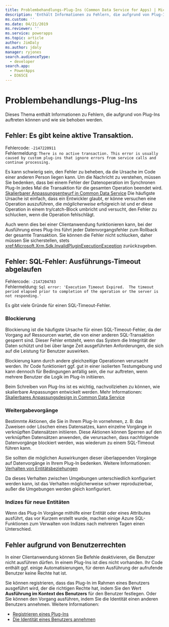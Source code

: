 ```yaml
---
title: Problembehandlungs-Plug-Ins (Common Data Service for Apps) | Microsoft Docs
description: 'Enthält Informationen zu Fehlern, die aufgrund von Plug-Ins auftreten können und wie sie behoben werden.'
ms.custom: ''
ms.date: 04/21/2019
ms.reviewer: ''
ms.service: powerapps
ms.topic: article
author: JimDaly
ms.author: jdaly
manager: ryjones
search.audienceType:
  - developer
search.app:
  - PowerApps
  - D365CE
---
```

# <a name="troubleshoot-plug-ins"></a>Problembehandlungs-Plug-Ins 

Dieses Thema enthält Informationen zu Fehlern, die aufgrund von Plug-Ins auftreten können und wie sie behoben werden.

## <a name="error-there-is-no-active-transaction"></a>Fehler: Es gibt keine aktive Transaktion. 

Fehlercode: `-2147220911`<br />
Fehlermeldung: `There is no active transaction. This error is usually caused by custom plug-ins that ignore errors from service calls and continue processing.`

Es kann schwierig sein, den Fehler zu beheben, da die Ursache im Code einer anderen Person liegen kann. Um die Nachricht zu verstehen, müssen Sie bedenken, dass bei einem Fehler der Datenoperation im Synchronen Plug-In jedes Mal die Transaktion für die gesamten Operation beendet wird.
[Skalierbarer Anpassungsentwurf in Common Data Service](scalable-customization-design/overview.md) Die häufigste Ursache ist einfach, dass ein Entwickler glaubt, er könne versuchen eine Operation auszuführen, die *möglicherweise* erfolgreich ist und er diese Operation in einem try/catch-Block umbricht und versucht, den Fehler zu schlucken, wenn die Operation fehlschlägt.

Auch wenn dies bei einer Clientanwendung funktionieren kann, bei der Ausführung eines Plug-Ins führt jeder Datenvorgangsfehler zum Rollback der gesamte Transaktion. Sie können die Fehler nicht schlucken, daher müssen Sie sicherstellen, stets <xref:Microsoft.Xrm.Sdk.InvalidPluginExecutionException> zurückzugeben.

## <a name="error-sql-error-execution-timeout-expired"></a>Fehler: SQL-Fehler: Ausführungs-Timeout abgelaufen

Fehlercode: `-2147204783`<br />
Fehlermeldung: `Sql error: 'Execution Timeout Expired.  The timeout period elapsed prior to completion of the operation or the server is not responding.'`

Es gibt viele Gründe für einen SQL-Timeout-Fehler.

### <a name="blocking"></a>Blockierung

Blockierung ist die häufigste Ursache für einen SQL-Timeout-Fehler, da der Vorgang auf Ressourcen wartet, die von einer anderen SQL-Transaktion gesperrt sind. Dieser Fehler entsteht, wenn das System die Integrität der Daten schützt und bei über lange Zeit ausgeführten Anforderungen, die sich auf die Leistung für Benutzer auswirken.

Blockierung kann durch andere gleichzeitige Operationen verursacht werden. Ihr Code funktioniert ggf. gut in einer isolierten Testumgebung und kann dennoch für Bedingungen anfällig sein, die nur auftreten, wenn mehrere Benutzer die Logik im Plug-In initiieren.

Beim Schreiben von Plug-Ins ist es wichtig, nachvollziehen zu können, wie skalierbare Anpassungen entwickelt werden. Mehr Informationen: [Skalierbares Anpassungsdesign in Common Data Service](scalable-customization-design/overview.md)

### <a name="cascade-operations"></a>Weitergabevorgänge

Bestimmte Aktionen, die Sie in Ihrem Plug-In vornehmen, z. B: das Zuweisen oder Löschen eines Datensatzes, kann einzelne Vorgänge in verknüpften Datensätzen initiieren. Diese Aktionen können Sperren auf den verknüpften Datensätzen anwenden, die verursachen, dass nachfolgende Datenvorgänge blockiert werden, was wiederum zu einem SQL-Timeout führen kann. 

Sie sollten die möglichen Auswirkungen dieser überlappenden Vorgänge auf Datenvorgänge in Ihrem Plug-In bedenken. Weitere Informationen: [Verhalten von Entitätsbeziehungen](../../maker/common-data-service/entity-relationship-behavior.md)

Da dieses Verhalten zwischen Umgebungen unterschiedlich konfiguriert werden kann, ist das Verhalten möglicherweise schwer reproduzierbar, außer die Umgebungen werden gleich konfiguriert.

### <a name="indexes-on-new-entities"></a>Indizes für neue Entitäten

Wenn das Plug-In Vorgänge mithilfe einer Entität oder eines Attributes ausführt, das vor Kurzem erstellt wurde, machen einige Azure SQL-Funktionen zum Verwalten von Indizes nach mehreren Tagen einen Unterschied.

## <a name="errors-due-to-user-privileges"></a>Fehler aufgrund von Benutzerrechten

In einer Clientanwendung können Sie Befehle deaktivieren, die Benutzer nicht ausführen dürfen. In einem Plug-Ins ist dies nicht vorhanden. Ihr Code enthält ggf. einige Automatisierungen, für deren Ausführung der aufrufende Benutzer keine Rechte hat ist.

Sie können registrieren, dass das Plug-In im Rahmen eines Benutzers ausgeführt wird, der die richtigen Rechte hat, indem Sie den Wert **Ausführung im Kontext des Benutzers** für den Benutzer festlegen. Oder Sie können den Vorgang ausführen, indem Sie die Identität einen anderen Benutzers annehmen. Weitere Informationen:
 - [Registrieren eines Plug-Ins](register-plug-in.md)
 - [Die Identität eines Benutzers annehmen](impersonate-a-user.md)

<!-- But if you prefer that the logic in your plug-in adapt to the privileges that the calling user has, you really need to verify the user's privileges in your code.

TODO: Add content that shows how to do this -->